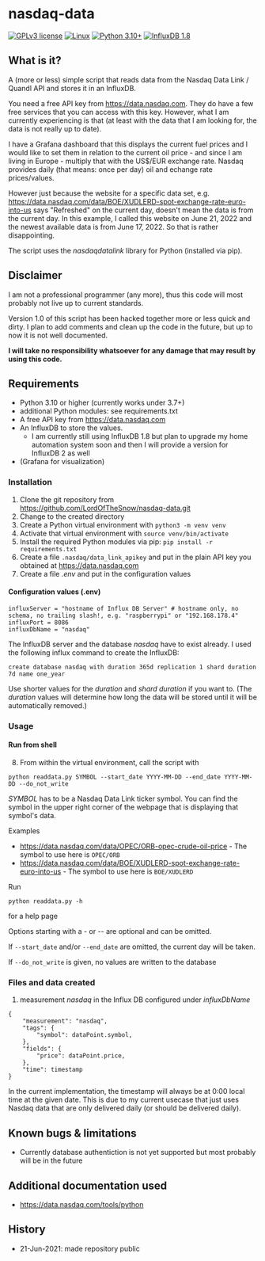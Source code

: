# nasdaq-data

[![GPLv3 license](https://img.shields.io/badge/License-GPLv3-blue.svg)](http://perso.crans.org/besson/LICENSE.html)
[![Linux](https://img.shields.io/badge/os-Linux-green)](https://img.shields.io/badge/os-Linux-green)
[![Python 3.10+](https://img.shields.io/badge/Python-3.10%2B-blue)](https://img.shields.io/badge/Python-3.10%2B-blue)
[![InfluxDB 1.8](https://img.shields.io/badge/InfluxDB-1.8-orange)](https://img.shields.io/badge/InfluxDB-1.8-orange)

## What is it?

A (more or less) simple script that reads data from the Nasdaq Data Link / Quandl API and stores it in an InfluxDB.

You need a free API key from https://data.nasdaq.com. They do have a few free services that you can access with this key. However, what I am currently experiencing is that (at least with the data that I am looking for, the data is not really up to date).

I have a Grafana dashboard that this displays the current fuel prices and I would like to set them in relation to the current oil price - and since I am living in Europe - multiply that with the US$/EUR exchange rate. Nasdaq provides daily (that means: once per day) oil and echange rate prices/values. 

However just because the website for a specific data set, e.g. https://data.nasdaq.com/data/BOE/XUDLERD-spot-exchange-rate-euro-into-us says "Refreshed" on the current day, doesn't mean the data is from the current day. In this example, I called this website on June 21, 2022 and the newest available data is from June 17, 2022. So that is rather disappointing.

The script uses the _nasdaqdatalink_ library for Python (installed via pip).

## Disclaimer

I am not a professional programmer (any more), thus this code will most probably not live up to current standards. 

Version 1.0 of this script has been hacked together more or less quick and dirty. I plan to add comments and clean up the code in the future, but up to now it is not well documented.

**I will take no responsibility whatsoever for any damage that may result by using this code.**

## Requirements

* Python 3.10 or higher (currently works under 3.7+)
* additional Python modules: see requirements.txt
* A free API key from https://data.nasdaq.com
* An InfluxDB to store the values.
  * I am currently still using InfluxDB 1.8 but plan to upgrade my home automation system soon and then I will provide a version for InfluxDB 2 as well
* (Grafana for visualization)

### Installation

1. Clone the git repository from https://github.com/LordOfTheSnow/nasdaq-data.git
2. Change to the created directory
3. Create a Python virtual environment with `python3 -m venv venv`
4. Activate that virtual environment with `source venv/bin/activate`
5. Install the required Python modules via pip: `pip install -r requirements.txt`
6. Create a file `.nasdaq/data_link_apikey` and put in the plain API key you obtained at https://data.nasdaq.com
7. Create a file _.env_ and put in the configuration values


#### Configuration values (.env)

```
influxServer = "hostname of Influx DB Server" # hostname only, no schema, no trailing slash!, e.g. "raspberrypi" or "192.168.178.4"
influxPort = 8086
influxDbName = "nasdaq"
```

The InfluxDB server and the database _nasdaq_ have to exist already. I used the following influx command to create the InfluxDB:

`create database nasdaq with duration 365d replication 1 shard duration 7d name one_year`

Use shorter values for the _duration_ and _shard duration_ if you want to. (The _duration_ values will determine how long the data will be stored until it will be automatically removed.)


### Usage 

#### Run from shell

8. From within the virtual environment, call the script with 

```
python readdata.py SYMBOL --start_date YYYY-MM-DD --end_date YYYY-MM-DD --do_not_write
```

_SYMBOL_ has to be a Nasdaq Data Link ticker symbol. You can find the symbol in the upper right corner of the webpage that is displaying that symbol's data. 

Examples
* https://data.nasdaq.com/data/OPEC/ORB-opec-crude-oil-price - The symbol to use here is `OPEC/ORB`
* https://data.nasdaq.com/data/BOE/XUDLERD-spot-exchange-rate-euro-into-us - The symbol to use here is `BOE/XUDLERD`


Run 
```
python readdata.py -h
```
for a help page

Options starting with a _-_ or _--_ are optional and can be omitted.

If `--start_date` and/or `--end_date` are omitted, the current day will be taken.

If `--do_not_write` is given, no values are written to the database



### Files and data created

1. measurement _nasdaq_ in the Influx DB configured under _influxDbName_

```
{
    "measurement": "nasdaq",
    "tags": {
        "symbol": dataPoint.symbol,
    },
    "fields": {
        "price": dataPoint.price,
    },
    "time": timestamp
}
```

In the current implementation, the timestamp will always be at 0:00 local time at the given date. This is due to my current usecase that just uses Nasdaq data that are only delivered daily (or should be delivered daily).

## Known bugs & limitations

* Currently database authentiction is not yet supported but most probably will be in the future

## Additional documentation used 

* https://data.nasdaq.com/tools/python

## History

* 21-Jun-2021: made repository public
